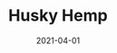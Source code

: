 ---
description: "Pattern%3A%20Husky%20%7C%20Color%3A%20Hemp%20%7C%20Width%3A%2054%u201D%20%7C%20Content%3A%2092%25%20Polyester%2C%208%25%20Linen%20%7C%20Abrasion%3A%2050%2C000%20Double%20Rubs%20-%20Wyzenbeek%20Method%20%7C%20Repeat%3A%20n/a%20%7C%20Finish%3A%20INCASE%20by%20CRYPTON%20%7C%20Flammability%3A%20NFPA%20260%2C%20UFAC%20Class%201%2C%20CAL%20117%20%7C%20Applications%3A%20Contract%20/%20Hospitality%2C%20Residential%20%7C%20"
tags: 
  - "Lark Fontaine"
  - "Husky"
  - "Textiles"
image_primary: "img/Hemp_0507cf96-bab0-4c21-bcd0-77809848901b_large.jpg"
href: "https://www.larkfontaine.com/collections/textiles/products/husky-hemp"
designer: "Lark Fontaine"
title: "Husky Hemp"
category: "Textiles"
subtitle: ""
manufacturer: "Lark Fontaine"
slug: "/manufacturers/lark-fontaine/textiles/lark-fontaine-husky-hemp"
date: "2021-04-01"
---